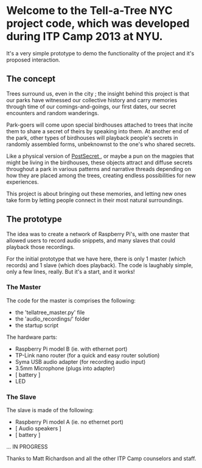 # Welcome to the Tell-a-Tree NYC project code, which was developed during ITP Camp 2013 at NYU.

It's a very simple prototype to demo the functionality of the project and it's proposed interaction.

## The concept

Trees surround us, even in the city ; the insight behind this project is that our parks have witnessed our collective history and carry memories through time of our comings-and-goings, our first dates, our secret encounters and random wanderings. 

Park-goers will come upon special birdhouses attached to trees that incite them to share a secret of theirs by speaking into them.
At another end of the park, other types of birdhouses will playback people's secrets in randomly assembled forms, unbeknownst to the one's who shared secrets. 

Like a physical version of [ PostSecret ](http://www.postsecret.com/), or maybe a pun on the magpies that might be living in the birdhouses, these objects attract and diffuse secrets throughout a park in various patterns and narrative threads depending on how they are placed among the trees, creating endless possibilities for new experiences.

This project is about bringing out these memories, and letting new ones take form by letting people connect in their most natural surroundings.

## The prototype

The idea was to create a network of Raspberry Pi's, with one master that allowed users to record audio snippets, and many slaves that could playback those recordings.

For the initial prototype that we have here, there is only 1 master (which records) and 1 slave (which does playback). The code is laughably simple, only a few lines, really. But it's a start, and it works!

### The Master

The code for the master is comprises the following:
* the 'tellatree_master.py' file
* the 'audio_recordings/' folder
* the startup script

The hardware parts:
* Raspberry Pi model B (ie. with ethernet port)
* TP-Link nano router (for a quick and easy router solution)
* Syma USB audio adapter (for recording audio input)
* 3.5mm Microphone (plugs into adapter)
* [ battery ]
* LED

### The Slave

The slave is made of the following:
* Raspberry Pi model A (ie. no ethernet port)
* [ Audio speakers ]
* [ battery ]





... IN PROGRESS


Thanks to Matt Richardson and all the other ITP Camp counselors and staff.